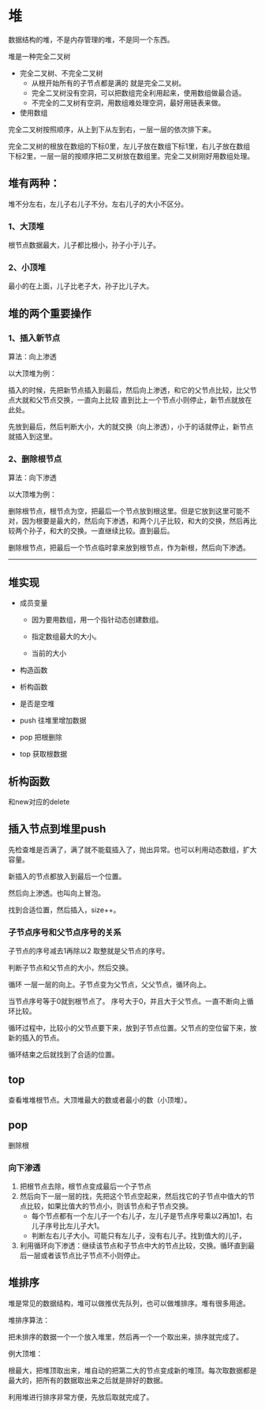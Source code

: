 # 堆

数据结构的堆，不是内存管理的堆，不是同一个东西。

堆是一种完全二叉树

- 完全二叉树、不完全二叉树
  - 从根开始所有的子节点都是满的 就是完全二叉树。
  - 完全二叉树没有空洞，可以把数组完全利用起来，使用数组做最合适。
  - 不完全的二叉树有空洞，用数组难处理空洞，最好用链表来做。
- 使用数组

完全二叉树按照顺序，从上到下从左到右，一层一层的依次排下来。

完全二叉树的根放在数组的下标0里，左儿子放在数组下标1里，右儿子放在数组下标2里，一层一层的按顺序把二叉树放在数组里。完全二叉树刚好用数组处理。

## 堆有两种：

堆不分左右，左儿子右儿子不分。左右儿子的大小不区分。

### 1、大顶堆

根节点数据最大，儿子都比根小，孙子小于儿子。

### 2、小顶堆

最小的在上面，儿子比老子大，孙子比儿子大。

## 堆的两个重要操作

### 1、插入新节点

算法：向上渗透

以大顶堆为例：

插入的时候，先把新节点插入到最后，然后向上渗透，和它的父节点比较，比父节点大就和父节点交换，一直向上比较 直到比上一个节点小则停止，新节点就放在此处。

先放到最后，然后判断大小，大的就交换（向上渗透），小于的话就停止，新节点就插入到这里。

### 2、删除根节点

算法：向下渗透

以大顶堆为例：

删除根节点，根节点为空，把最后一个节点放到根这里。但是它放到这里可能不对，因为根要是最大的，然后向下渗透，和两个儿子比较，和大的交换，然后再比较两个孙子，和大的交换。一直继续比较。直到最后。

删除根节点，把最后一个节点临时拿来放到根节点，作为新根，然后向下渗透。

---

## 堆实现

- 成员变量
  - 因为要用数组，用一个指针动态创建数组。

  - 指定数组最大的大小。
  - 当前的大小

- 构造函数

- 析构函数

- 是否是空堆

- push 往堆里增加数据

- pop 把根删除

- top 获取根数据

## 析构函数

和new对应的delete

## 插入节点到堆里push

先检查堆是否满了，满了就不能载插入了，抛出异常。也可以利用动态数组，扩大容量。

新插入的节点都放入到最后一个位置。

然后向上渗透。也叫向上冒泡。

找到合适位置，然后插入，size++。

### 子节点序号和父节点序号的关系

子节点的序号减去1再除以2 取整就是父节点的序号。

判断子节点和父节点的大小，然后交换。

循环 一层一层的向上。子节点变为父节点，父父节点，循环向上。

当节点序号等于0就到根节点了。 序号大于0，并且大于父节点。一直不断向上循环比较。

循环过程中，比较小的父节点要下来，放到子节点位置。父节点的空位留下来，放新的插入的节点。

循环结束之后就找到了合适的位置。

## top

查看堆堆根节点。大顶堆最大的数或者最小的数（小顶堆）。

## pop

删除根

### 向下渗透

1. 把根节点去除，根节点变成最后一个子节点
2. 然后向下一层一层的找，先把这个节点空起来，然后找它的子节点中值大的节点比较，如果比值大的节点小，则该节点和子节点交换。
   - 每个节点都有一个左儿子一个右儿子，左儿子是节点序号乘以2再加1，右儿子序号比左儿子大1。
   - 判断左右儿子大小。可能只有左儿子，没有右儿子。找到值大的儿子，
3. 利用循环向下渗透：继续该节点和子节点中大的节点比较，交换。循环直到最后一层或者该节点比子节点不小则停止。

## 堆排序

堆是常见的数据结构，堆可以做推优先队列，也可以做堆排序。堆有很多用途。

堆排序算法：

把未排序的数据一个一个放入堆里，然后再一个一个取出来，排序就完成了。

例大顶堆：

根最大，把堆顶取出来，堆自动的把第二大的节点变成新的堆顶。每次取数据都是最大的，把所有的数据取出来之后就是排好的数据。

利用堆进行排序非常方便，先放后取就完成了。
